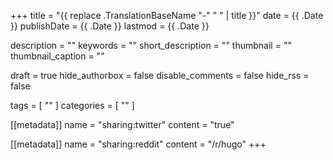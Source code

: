 +++
title = "{{ replace .TranslationBaseName "-" " " | title }}"
date = {{ .Date }}
publishDate = {{ .Date }}
lastmod = {{ .Date }}

description = ""
keywords = ""
short_description = ""
thumbnail = ""
thumbnail_caption = ""

draft = true
hide_authorbox = false
disable_comments = false
hide_rss = false

tags = [ "" ]
categories = [ "" ]

[[metadata]]
name = "sharing:twitter"
content = "true"

[[metadata]]
name = "sharing:reddit"
content = "/r/hugo"
+++
